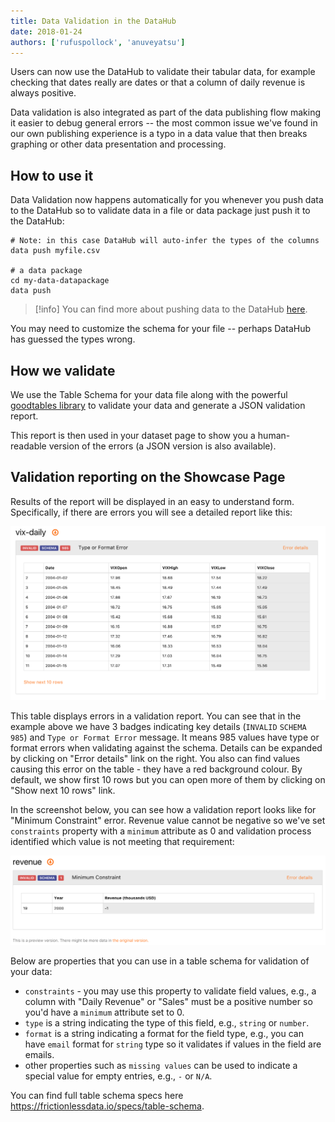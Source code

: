 ```yaml
---
title: Data Validation in the DataHub
date: 2018-01-24
authors: ['rufuspollock', 'anuveyatsu']
---
```


Users can now use the DataHub to validate their tabular data, for example checking that dates really are dates or that a column of daily revenue is always positive.

Data validation is also integrated as part of the data publishing flow making it easier to debug general errors -- the most common issue we've found in our own publishing experience is a typo in a data value that then breaks graphing or other data presentation and processing.

## How to use it

Data Validation now happens automatically for you whenever you push data to the DataHub so to validate data in a file or data package just push it to the DataHub:

```
# Note: in this case DataHub will auto-infer the types of the columns
data push myfile.csv

# a data package
cd my-data-datapackage
data push
```

>[!info]
You can find more about pushing data to the DataHub [here](http://datahub.io/docs/getting-started/publishing-data).

You may need to customize the schema for your file -- perhaps DataHub has guessed the types wrong.

## How we validate

We use the Table Schema for your data file along with the powerful [goodtables library](https://github.com/frictionlessdata/goodtables-py) to validate your data and generate a JSON validation report.

This report is then used in your dataset page to show you a human-readable version of the errors (a JSON version is also available).

## Validation reporting on the Showcase Page

Results of the report will be displayed in an easy to understand form. Specifically, if there are errors you will see a detailed report like this:

![](/static/img/docs/validation-report-vix-daily.png)

This table displays errors in a validation report. You can see that in the example above we have 3 badges indicating key details (`INVALID` `SCHEMA` `985`) and `Type or Format Error` message. It means 985 values have type or format errors when validating against the schema. Details can be expanded by clicking on "Error details" link on the right. You also can find values causing this error on the table - they have a red background colour. By default, we show first 10 rows but you can open more of them by clicking on "Show next 10 rows" link.

In the screenshot below, you can see how a validation report looks like for "Minimum Constraint" error. Revenue value cannot be negative so we've set `constraints` property with a `minimum` attribute as 0 and validation process identified which value is not meeting that requirement:

![](/static/img/docs/validation-report-revenue.png)

Below are properties that you can use in a table schema for validation of your data:

* `constraints` - you may use this property to validate field values, e.g., a column with "Daily Revenue" or "Sales" must be a positive number so you'd have a `minimum` attribute set to 0.
* `type` is a string indicating the type of this field, e.g., `string` or `number`.
* `format` is a string indicating a format for the field type, e.g., you can have `email` format for `string` type so it validates if values in the field are emails.
* other properties such as `missing values` can be used to indicate a special value for empty entries, e.g., `-` or `N/A`.

You can find full table schema specs here https://frictionlessdata.io/specs/table-schema.
